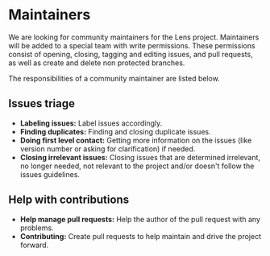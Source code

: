 # Maintainers

We are looking for community maintainers for the Lens project. Maintainers will be added to a special team with write permissions. These permissions consist of opening, closing, tagging and editing issues, and pull requests, as well as create and delete non protected branches.

The responsibilities of a community maintainer are listed below.

## Issues triage

* **Labeling issues:** Label issues accordingly.
* **Finding duplicates:** Finding and closing duplicate issues.
* **Doing first level contact:** Getting more information on the issues (like version number or asking for clarification) if needed.
* **Closing irrelevant issues:** Closing issues that are determined irrelevant, no longer needed, not relevant to the project and/or doesn't follow the issues guidelines.

## Help with contributions

* **Help manage pull requests:** Help the author of the pull request with any problems.
* **Contributing:** Create pull requests to help maintain and drive the project forward.
